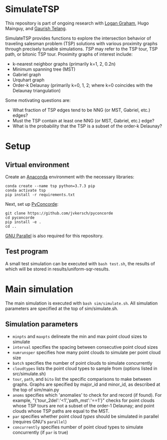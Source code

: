 # SimulateTSP
This repository is part of ongoing research with [Logan Graham](https://github.com/LoganDGraham), Hugo Mainguy, and 
[Gaurish Telang](https://github.com/gtelang).

SimulateTSP provides functions to explore the intersection behavior of traveling salesman problem (TSP) solutions 
with various proximity graphs through precisely tunable simulations. _TSP_ may refer to the TSP tour, TSP path, or bitonic TSP tour. Proximity graphs of interest include:
- k-nearest neighbor graphs (primarily k=1, 2, 0.2n)
- Minimum spanning tree (MST)
- Gabriel graph
- Urquhart graph
- Order-k Delaunay (primarily k=0, 1, 2; where k=0 coincides with the Delaunay triangulation)

Some motivating questions are:
- What fraction of TSP edges tend to be NNG (or MST, Gabriel, etc.) edges?
- Must the TSP contain at least one NNG (or MST, Gabriel, etc.) edge?
- What is the probability that the TSP is a subset of the order-k Delaunay?

# Setup
## Virtual environment
Create an [Anaconda](https://www.anaconda.com) environment with the necessary libraries:
```
conda create --name tsp python=3.7.3 pip
conda activate tsp
pip install -r requirements.txt
```
Next, set up [PyConcorde](https://github.com/jvkersch/pyconcorde):
```
git clone https://github.com/jvkersch/pyconcorde
cd pyconcorde
pip install -e .
cd ..
```
[GNU Parallel](https://www.gnu.org/software/parallel/) is also required for this repository.

## Test program
A small test simulation can be executed with `bash test.sh`, the results of which will be stored in results/uniform-sqr-results.

# Main simulation
The main simulation is executed with `bash sim/simulate.sh`. All simulation parameters are specified at the top of sim/simulate.sh.
## Simulation parameters
- `minpts` and `maxpts` delineate the min and max point cloud sizes to simulate
- `interval` specifies the spacing between consecutive point cloud sizes
- `numrunsper` specifies how many point clouds to simulate per point cloud size
- `batch` specifies the number of point clouds to simulate concurrently
- `cloudtypes` lists the point cloud types to sample from (options listed in src/simulate.sh)
- `tour`, `path`, and `bito` list the specific comparisons to make between graphs. Graphs are specified by major_id and minor_id, as described at the top of sim/main.py
- `anoms` specifies which 'anomalies' to check for and record (if found). For example, "{'tour_2del':'<1','path_mst':'==1'}" checks for point clouds whose TSP tours are not a subset of the order-1 Delaunay; and point clouds whose TSP paths are equal to the MST.
- `par` specifies whether point cloud _types_ should be simulated in parallel (requires GNU's `parallel`)
- `concurrently` specifies number of point cloud types to simulate concurrently (if `par` is true)
